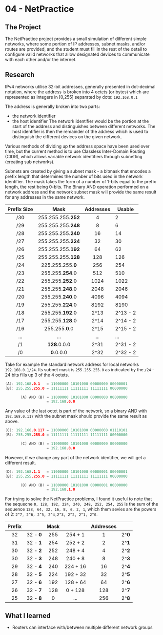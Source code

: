 # 04 - NetPractice
## The Project
The NetPractice project provides a small simulation of different simple networks, where some portion of IP addresses, subnet masks, and/or routes are provided, and the student must fill in the rest of the detail to configure valid networks that allow designated devices to communicate with each other and/or the internet.

## Research 
IPv4 networks utilise 32-bit addresses, generally presented in dot-decimal notation, where the address is broken into 4 octets (or bytes) which are represented as integers in [0,255] separated by dots: ``192.168.0.1``

The address is generally broken into two parts:
- the network identifier
- the host identifier
The network identifier would be the portion at the start of the address and distinguishes between different networks. The host identifier is then the remainder of the address which is used to distinguish the different devices on the given network.

Various methods of dividing up the address space have been used over time, but the current method is to use Classless Inter-Domain Routing (CIDR), which allows variable network identifiers through subnetting (creating sub networks).

Subnets are created by giving a subnet mask - a bitmask that encodes a prefix length that determines the number of bits used in the network identifier. The mask takes the form of a number of 1-bits equal to the prefix length, the rest being 0-bits. The Binary AND operation performed on a network address and the network subnet mask will provide the same result for any addresses in the same network.

| Prefix Size | Mask | Addresses | Usable |
| :---------: | :--: | :-------: | ------ |
| /30 | 255.255.255.**252** | 4 | 2 |
| /29 | 255.255.255.**248** | 8 | 6 |
| /28 | 255.255.255.**240**| 16 | 14 |
| /27 | 255.255.255.**224** | 32 | 30 |
| /26 | 255.255.255.**192** | 64 | 62 |
| /25 | 255.255.255.**128** | 128 | 126 |
| /24 | 225.255.255.**0**   | 256 | 254 |
| /23 | 255.255.**254**.0   | 512 | 510 |
| /22 | 255.255.**252**.0   | 1024 | 1022 |
| /21 | 255.255.**248**.0   | 2048 | 2046 |
| /20 | 255.255.**240**.0   | 4096 | 4094 |
| /19 | 255.255.**224**.0   | 8192 | 8190 |
| /18 | 255.255.**192**.0   | 2^13 | 2^13 - 2 |
| /17 | 255.255.**128**.0   | 2^14 | 2^14 - 2 |
| /16 | 255.255.**0**.0     | 2^15 | 2^15 - 2 |
| ... | ... | ... | ... |
| /1  | **128**.0.0.0 | 2^31 | 2^31 - 2 |
| /0  | **0**.0.0.0   | 2^32 | 2^32 - 2 |

Take for example the standard network address for local networks ``192.168.0.1/24``. Its subnet mask is ``255.255.255.0`` as indicated by the `/24` - 24 bits fills up 3 of the 4 octets. 

```c++
(A): 192.168.0.1   = 11000000 10101000 00000000 00000001
(B): 255.255.255.0 = 11111111 11111111 11111111 00000000

       (A) AND (B) = 11000000 10101000 00000000 00000000
                   = 192.168.0.0
```
Any value of the last octet is part of the network, so a binary AND with ``192.168.0.117`` with the subnet mask should provide the same result as above.

```c++
(C): 192.168.0.117 = 11000000 10101000 00000000 01110101
(B): 255.255.255.0 = 11111111 11111111 11111111 00000000

       (C) AND (B) = 11000000 10101000 00000000 00000000
                   = 192.168.0.0
```

However, if we change any part of the network identifier, we will get a different result.
```c++
(D): 192.168.1.1   = 11000000 10101000 00000001 00000001
(B): 255.255.255.0 = 11111111 11111111 11111111 00000000

       (D) AND (B) = 11000000 10101000 00000001 00000000
                   = 192.168.1.0
```

For trying to solve the NetPractice problems, I found it useful to note that the sequecne ``0, 128, 192, 224, 240, 248, 252, 254, 255`` is the sum of the sequence ``128, 64, 32, 16, 8, 4, 2, 1``, which them sevles are the powers of 2: ``2^7, 2^6, 2^5, 2^4,2^3, 2^2, 2^1, 2^0``.

| Prefix | | Mask | | Addresses| |
|:--:| :----: | :-: | :------: | :-: | :-: |
| 32 | 32 - **0** | 255 | 254 + 1  |   1 | 2^**0** |
| 31 | 32 - **1** | 254 | 252 + 2  |   2 | 2^**1** |
| 30 | 32 - **2** | 252 | 248 + 4  |   4 | 2^**2** |
| 30 | 32 - **3** | 248 | 240 + 8  |   8 | 2^**3** |
| 29 | 32 - **4** | 240 | 224 + 16 |  16 | 2^**4** |
| 28 | 32 - **5** | 224 | 192 + 32 |  32 | 2^**5** |
| 27 | 32 - **6** | 192 | 128 + 64 |  64 | 2^**6** |
| 26 | 32 - **7** | 128 | 0 + 128  | 128 | 2^**7** |
| 25 | 32 - **8** |   0 | ...      | 256 | 2^**8** |

## What I learned
- Routers can interface with/between multiple different network groups 